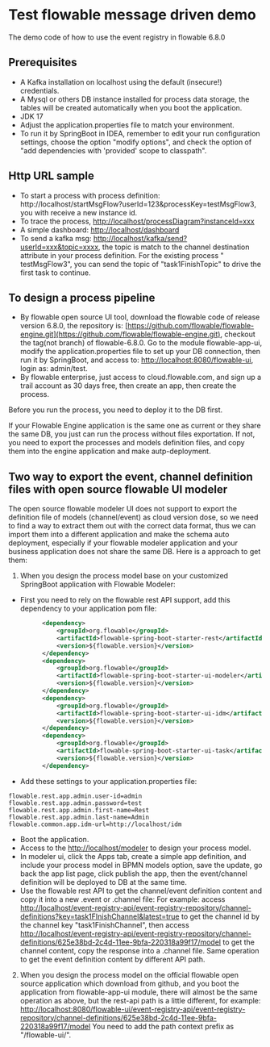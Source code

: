 Test flowable message driven demo
=================================

The demo code of how to use the event registry in flowable 6.8.0

Prerequisites
-------------

- A Kafka installation on localhost using the default (insecure!) credentials.
- A Mysql or others DB instance installed for process data storage, the tables will be created automatically when you
  boot the
  application.
- JDK 17
- Adjust the application.properties file to match your environment.
- To run it by SpringBoot in IDEA, remember to edit your run configuration settings, choose the option "modify
  options", and check the option of "add dependencies with 'provided' scope to classpath".

Http URL sample
---------------

- To start a process with process definition: http://localhost/startMsgFlow?userId=123&processKey=testMsgFlow3, you with
  receive a new instance id.
- To trace the process, [http://localhost/processDiagram?instanceId=xxx](http://localhost/processDiagram?instanceId=xxx)
- A simple dashboard: [http://localhost/dashboard](http://localhost/dashboard)
- To send a kafka
  msg: [http://localhost/kafka/send?userId=xxx&topic=xxxx](http://localhost/kafka/send?userId=xxx&topic=xxxx),
  the topic is match to the channel destination attribute in your process definition. For the existing process "
  testMsgFlow3", you can send the topic of "task1FinishTopic" to drive the first task to continue.

To design a process pipeline
--------------------------

- By flowable open source UI tool, download the flowable code of release version 6.8.0, the repository
  is: [https://github.com/flowable/flowable-engine.git](https://github.com/flowable/flowable-engine.git), checkout the
  tag(not branch) of flowable-6.8.0. Go to the module flowable-app-ui, modify the application.properties
  file to set up your DB connection, then run it by SpringBoot, and access
  to: [http://localhost:8080/flowable-ui](http://localhost:8080/flowable-ui), login as: admin/test.
- By flowable enterprise, just access to cloud.flowable.com, and sign up a trail account as 30 days free, then create an
  app, then create the process.

Before you run the process, you need to deploy it to the DB first.

If your Flowable Engine application is the same one as current or they share the same DB, you just can run the process
without files exportation. If not, you need to export the processes and models definition files, and copy them into the 
engine application and make autp-deployment.

Two way to export the event, channel definition files with open source flowable UI modeler
------------------------------------------------------------------------------------------

The open source flowable modeler UI does not support to export the definition file of models (channel/event) as cloud
version dose, so we need to find a way to extract them out with the correct data format, thus we can import them into a
different application and make the schema auto deployment, especially if your flowable modeler application and your
business application does not share the same DB. Here is a approach to get them:

1. When you design the process model base on your customized SpringBoot application with Flowable Modeler:

- First you need to rely on the flowable rest API support, add this dependency to your application pom file:

  ```xml
        <dependency>
    		<groupId>org.flowable</groupId>
    		<artifactId>flowable-spring-boot-starter-rest</artifactId>
    		<version>${flowable.version}</version>
    	</dependency>
    	<dependency>
    		<groupId>org.flowable</groupId>
    		<artifactId>flowable-spring-boot-starter-ui-modeler</artifactId>
    		<version>${flowable.version}</version>
    	</dependency>
    	<dependency>
    		<groupId>org.flowable</groupId>
    		<artifactId>flowable-spring-boot-starter-ui-idm</artifactId>
    		<version>${flowable.version}</version>
    	</dependency>
        <dependency>
    		<groupId>org.flowable</groupId>
    		<artifactId>flowable-spring-boot-starter-ui-task</artifactId>
    		<version>${flowable.version}</version>
    	</dependency>
  ```
- Add these settings to your application.properties file:

```properties
flowable.rest.app.admin.user-id=admin
flowable.rest.app.admin.password=test
flowable.rest.app.admin.first-name=Rest
flowable.rest.app.admin.last-name=Admin
flowable.common.app.idm-url=http://localhost/idm
```

- Boot the application.
- Access to the [http://localhost/modeler](http://localhost/modeler) to design your process model.
- In modeler ui, click the Apps tab, create a simple app definition, and include your process model in BPMN models
  option, save the update, go back the app list page, click publish the app, then the event/channel definition will be deployed
  to DB at the same time. 
- Use the flowable rest API to get the channel/event definition content and copy it into a new .event or .channel file:
  For example:
  access [http://localhost/event-registry-api/event-registry-repository/channel-definitions?key=task1FInishChannel&latest=true](http://localhost/event-registry-api/event-registry-repository/channel-definitions?key=task1FInishChannel&latest=true)
  to get the channel id by the channel key "task1FinishChannel", then
  access [http://localhost/event-registry-api/event-registry-repository/channel-definitions/625e38bd-2c4d-11ee-9bfa-220318a99f17/model](http://localhost/event-registry-api/event-registry-repository/channel-definitions/625e38bd-2c4d-11ee-9bfa-220318a99f17/model)
  to get the channel content, copy the response into a .channel file. Same operation to get the event definition content
  by different API path.

2. When you design the process model on the official flowable open source application which download from github,
   and you boot the application from flowable-app-ui module, there will almost be the same operation as above, but the rest-api path
   is a little different, for example:
   [http://localhost:8080/flowable-ui/event-registry-api/event-registry-repository/channel-definitions/625e38bd-2c4d-11ee-9bfa-220318a99f17/model](http://localhost:8080/flowable-ui/event-registry-api/event-registry-repository/channel-definitions/625e38bd-2c4d-11ee-9bfa-220318a99f17/model)
   You need to add the path context prefix as "/flowable-ui/".
